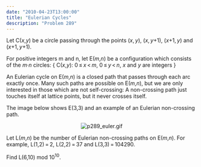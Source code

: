 ```yaml
---
date: "2010-04-23T13:00:00"
title: "Eulerian Cycles"
description: "Problem 289"
---
```


<p>Let C(<var>x</var>,<var>y</var>) be a circle passing through the points (<var>x</var>, <var>y</var>), (<var>x</var>, <var>y</var>+1), (<var>x</var>+1, <var>y</var>) and (<var>x</var>+1, <var>y</var>+1).</p>
<p>For positive integers m and n, let E(<var>m</var>,<var>n</var>) be a configuration which consists of the <var>m</var>·<var>n</var> circles:
{ C(<var>x</var>,<var>y</var>): 0 ≤ <var>x</var> &lt; <var>m</var>, 0 ≤ <var>y</var> &lt; <var>n</var>, <var>x</var> and <var>y</var> are integers }</p>
<p>An Eulerian cycle on E(<var>m</var>,<var>n</var>) is a closed path that passes through each arc exactly once.
Many such paths are possible on E(<var>m</var>,<var>n</var>), but we are only interested in those which are not self-crossing: 
A non-crossing path just touches itself at lattice points, but it never crosses itself.</p>
<p>The image below shows E(3,3) and an example of an Eulerian non-crossing path.</p><div align="center"><img alt="p289_euler.gif" src="/images/p289_euler.gif"/></div>
<p>Let L(<var>m</var>,<var>n</var>) be the number of Eulerian non-crossing paths on E(<var>m</var>,<var>n</var>).
For example, L(1,2) = 2, L(2,2) = 37 and L(3,3) = 104290.</p>
<p>Find L(6,10) mod 10<sup>10</sup>.</p>

